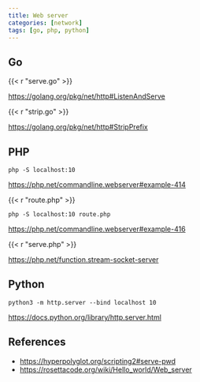 ```yaml
---
title: Web server
categories: [network]
tags: [go, php, python]
---
```


## Go

{{< r "serve.go" >}}

<https://golang.org/pkg/net/http#ListenAndServe>

{{< r "strip.go" >}}

<https://golang.org/pkg/net/http#StripPrefix>

## PHP

~~~
php -S localhost:10
~~~

<https://php.net/commandline.webserver#example-414>

{{< r "route.php" >}}

~~~
php -S localhost:10 route.php
~~~

<https://php.net/commandline.webserver#example-416>

{{< r "serve.php" >}}

<https://php.net/function.stream-socket-server>

## Python

~~~
python3 -m http.server --bind localhost 10
~~~

<https://docs.python.org/library/http.server.html>

## References

- <https://hyperpolyglot.org/scripting2#serve-pwd>
- <https://rosettacode.org/wiki/Hello_world/Web_server>
